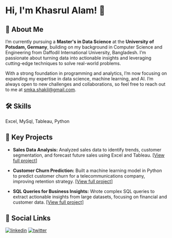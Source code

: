 # Hi, I'm Khasrul Alam! 👋


## 🚀 About Me
I’m currently pursuing a **Master's in Data Science** at the **University of Potsdam, Germany**, building on my background in Computer Science and Engineering from Daffodil International University, Bangladesh. I’m passionate about turning data into actionable insights and leveraging cutting-edge techniques to solve real-world problems.

With a strong foundation in programming and analytics, I’m now focusing on expanding my expertise in data science, machine learning, and AI. I’m always open to new challenges and collaborations, so feel free to reach out to me at smka.shakil@gmail.com.



## 🛠 Skills
Excel, MySql, Tableau, Python



## 💼 Key Projects
* **Sales Data Analysis:** Analyzed sales data to identify trends, customer segmentation, and forecast future sales using Excel and Tableau. [[View full project]](github.com)

* **Customer Churn Prediction:** Built a machine learning model in Python to predict customer churn for a telecommunications company, improving retention strategy. [[View full project]](github.com)

* **SQL Queries for Business Insights:** Wrote complex SQL queries to extract actionable insights from large datasets, focusing on financial and customer data.  [[View full project]](github.com)



## 🔗 Social Links
[![linkedin](https://img.shields.io/badge/linkedin-0A66C2?style=for-the-badge&logo=linkedin&logoColor=white)](https://www.linkedin.com/in/khasrul-alam/)
[![twitter](https://img.shields.io/badge/twitter-1DA1F2?style=for-the-badge&logo=twitter&logoColor=white)](https://twitter.com/)

